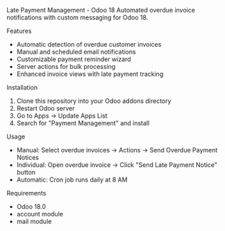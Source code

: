 Late Payment Management - Odoo 18
Automated overdue invoice notifications with custom messaging for Odoo 18.

 Features

- Automatic detection of overdue customer invoices
- Manual and scheduled email notifications 
- Customizable payment reminder wizard
- Server actions for bulk processing
- Enhanced invoice views with late payment tracking

 Installation

1. Clone this repository into your Odoo addons directory
2. Restart Odoo server
3. Go to Apps → Update Apps List
4. Search for "Payment Management" and install

Usage

- Manual: Select overdue invoices → Actions → Send Overdue Payment Notices
- Individual: Open overdue invoice → Click "Send Late Payment Notice" button
- Automatic: Cron job runs daily at 8 AM

Requirements

- Odoo 18.0
- account module
- mail module
